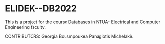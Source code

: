 # ELIDEK--DB2022
This is a project for the course Databases in NTUA- Electrical and Computer Engineering faculty.

CONTRIBUTORS:
Georgia Bousmpoukea
Panagiotis Michelakis
